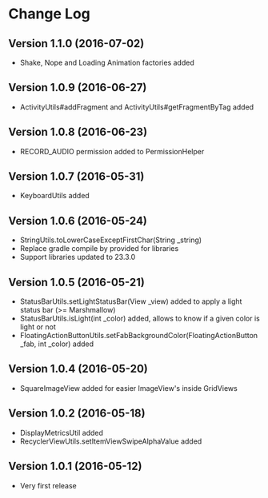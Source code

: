 # Change Log

## Version 1.1.0 (2016-07-02)
* Shake, Nope and Loading Animation factories added

## Version 1.0.9 (2016-06-27)
* ActivityUtils#addFragment and ActivityUtils#getFragmentByTag added

## Version 1.0.8 (2016-06-23)
* RECORD_AUDIO permission added to PermissionHelper

## Version 1.0.7 (2016-05-31)
* KeyboardUtils added

## Version 1.0.6 (2016-05-24)
* StringUtils.toLowerCaseExceptFirstChar(String _string)
* Replace gradle compile by provided for libraries
* Support libraries updated to 23.3.0

## Version 1.0.5 (2016-05-21)
* StatusBarUtils.setLightStatusBar(View _view) added to apply a light status bar (>= Marshmallow)
* StatusBarUtils.isLight(int _color) added, allows to know if a given color is light or not
* FloatingActionButtonUtils.setFabBackgroundColor(FloatingActionButton _fab, int _color) added

## Version 1.0.4 (2016-05-20)
* SquareImageView added for easier ImageView's inside GridViews

## Version 1.0.2 (2016-05-18)
* DisplayMetricsUtil added
* RecyclerViewUtils.setItemViewSwipeAlphaValue added

## Version 1.0.1 (2016-05-12)
* Very first release